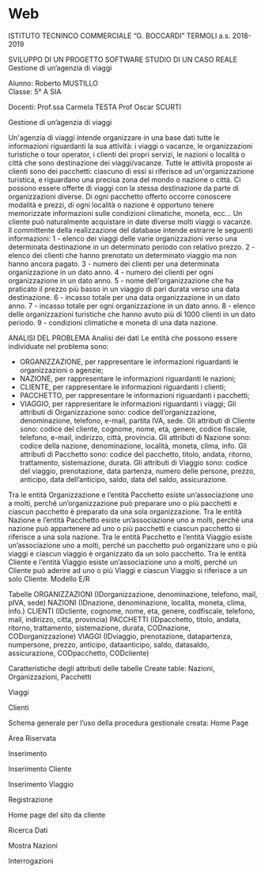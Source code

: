 # Web

ISTITUTO TECNINCO COMMERCIALE “G. BOCCARDI”
TERMOLI
a.s. 2018-2019


SVILUPPO DI UN PROGETTO SOFTWARE
STUDIO DI UN CASO REALE
Gestione di un’agenzia di viaggi



Alunno: 	Roberto MUSTILLO	
Classe: 	5° A SIA 









Docenti:
Prof.ssa	Carmela TESTA
Prof	Oscar SCURTI

Gestione di un’agenzia di viaggi

Un'agenzia di viaggi intende organizzare in una base dati tutte le informazioni riguardanti la sua attività: i viaggi o vacanze, le organizzazioni turistiche o tour operator, i clienti dei propri servizi, le nazioni o località o città che sono destinazione dei viaggi/vacanze.
Tutte le attività proposte ai clienti sono dei pacchetti: ciascuno di essi si riferisce ad un'organizzazione turistica, e riguardano una precisa zona del mondo o nazione o città. Ci possono essere offerte di viaggi con la stessa destinazione da parte di organizzazioni diverse.
Di ogni pacchetto offerto occorre conoscere modalità e prezzi, di ogni località o nazione è opportuno tenere memorizzate informazioni sulle condizioni climatiche, moneta, ecc...
Un cliente può naturalmente acquistare in date diverse molti viaggi o vacanze.
Il committente della realizzazione del database intende estrarre le seguenti informazioni:
1 - elenco dei viaggi delle varie organizzazioni verso una determinata destinazione in un determinato periodo con relativo prezzo.
2 - elenco dei clienti che hanno prenotato un determinato viaggio ma non hanno ancora pagato.
3 - numero dei clienti per una determinata organizzazione in un dato anno.
4 - numero dei clienti per ogni organizzazione in un dato anno.
5 - nome dell'organizzazione che ha praticato il prezzo più basso in un viaggio di pari durata verso una data destinazione.
6 - incasso totale per una data organizzazione in un dato anno.
7 - incasso totale per ogni organizzazione in un dato anno. 
8 - elenco delle organizzazioni turistiche che hanno avuto più di 1000 clienti in un dato periodo.
9 - condizioni climatiche e moneta di una data nazione.


ANALISI DEL PROBLEMA
Analisi dei dati
Le entità che possono essere individuate nel problema sono:
* ORGANIZZAZIONE, per rappresentare le informazioni riguardanti le organizzazioni o agenzie;
* NAZIONE, per rappresentare le informazioni riguardanti le nazioni;
* CLIENTE, per rappresentare le informazioni riguardanti i clienti;
* PACCHETTO, per rappresentare le informazioni riguardanti i pacchetti;
* VIAGGIO, per rappresentare le informazioni riguardanti i viaggi;
Gli attributi di Organizzazione sono: codice dell’organizzazione, denominazione, telefono, e-mail, partita IVA, sede.
Gli attributi di Cliente sono: codice del cliente, cognome, nome, età, genere, codice fiscale, telefono, e-mail, indirizzo, città, provincia.
Gli attributi di Nazione sono: codice della nazione, denominazione, località, moneta, clima, info.
Gli attributi di Pacchetto sono: codice del pacchetto, titolo, andata, ritorno, trattamento, sistemazione, durata.
Gli attributi di Viaggio sono: codice del viaggio, prenotazione, data partenza, numero delle persone, prezzo, anticipo, data dell’anticipo, saldo, data del saldo, assicurazione.

Tra le entità Organizzazione e l’entità Pacchetto esiste un’associazione uno a molti, perché un’organizzazione può preparare uno o più pacchetti e ciascun pacchetto è preparato da una sola organizzazione.
Tra le entità Nazione e l’entità Pacchetto esiste un’associazione uno a molti, perché una nazione può appartenere ad uno o più pacchetti e ciascun pacchetto si riferisce a una sola nazione.
Tra le entità Pacchetto e l’entità Viaggio esiste un’associazione uno a molti, perché un pacchetto può organizzare uno o più viaggi e ciascun viaggio è organizzato da un solo pacchetto.
Tra le entità Cliente e l’entità Viaggio esiste un’associazione uno a molti, perché un Cliente può aderire ad uno o più Viaggi e ciascun Viaggio si riferisce a un solo Cliente.
Modello E/R









Tabelle
ORGANIZZAZIONI (IDorganizzazione, denominazione, telefono, mail, pIVA, sede)
NAZIONI (IDnazione, denominazione, localita, moneta, clima, info.)
CLIENTI (IDcliente, cognome, nome, eta, genere, codfiscale, telefono, mail, indirizzo, citta, provincia)
PACCHETTI (IDpacchetto, titolo, andata, ritorno, trattamento, sistemazione, durata, CODnazione, CODorganizzazione)
VIAGGI (IDviaggio, prenotazione, datapartenza, numpersone, prezzo, anticipo, dataanticipo, saldo, datasaldo, assicurazione, CODpacchetto, CODcliente)

Caratteristiche degli attributi delle tabelle
Create table:
Nazioni, Organizzazioni, Pacchetti





Viaggi

Clienti









Schema generale per l’uso della procedura gestionale creata:
Home Page







Area Riservata









Inserimento









Inserimento Cliente









Inserimento Viaggio








Registrazione










Home page del sito da cliente










Ricerca Dati










Mostra Nazioni








Interrogazioni





